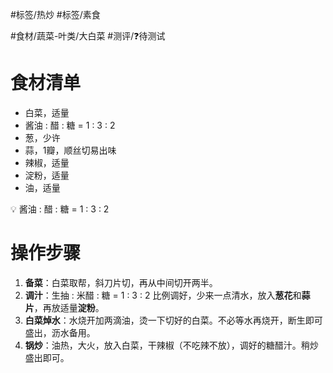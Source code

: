#标签/热炒 #标签/素食 
 
#食材/蔬菜-叶类/大白菜 
#测评/❓待测试 

# 食材清单

- 白菜，适量
- 酱油 : 醋 : 糖 = 1 : 3 : 2
- 葱，少许
- 蒜，1瓣，顺丝切易出味
- 辣椒，适量
- 淀粉，适量
- 油，适量

<aside> 💡 酱油 : 醋 : 糖 = 1 : 3 : 2

</aside>

# 操作步骤

1. **备菜**：白菜取帮，斜刀片切，再从中间切开两半。
2. **调汁**：生抽 : 米醋 : 糖 = 1 : 3 : 2 比例调好，少来一点清水，放入**葱花**和**蒜片**，再放适量**淀粉**。
3. **白菜焯水**：水烧开加两滴油，烫一下切好的白菜。不必等水再烧开，断生即可盛出，沥水备用。
4. **锅炒**：油热，大火，放入白菜，干辣椒（不吃辣不放），调好的糖醋汁。稍炒盛出即可。